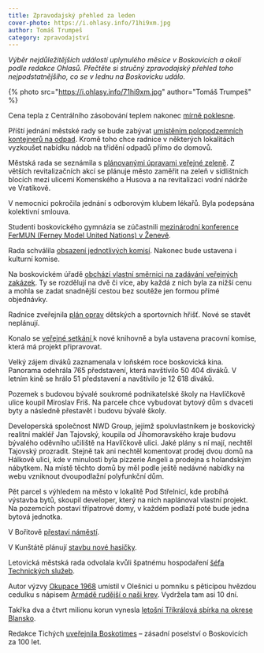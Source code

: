 ```yaml
---
title: Zpravodajský přehled za leden
cover-photo: https://i.ohlasy.info/71hi9xm.jpg
author: Tomáš Trumpeš
category: zpravodajství
---
```


*Výběr nejdůležitějších událostí uplynulého měsíce v Boskovicích a okolí podle redakce Ohlasů. Přečtěte si stručný zpravodajský přehled toho nejpodstatnějšího, co se v lednu na Boskovicku událo.*

{% photo src="https://i.ohlasy.info/71hi9xm.jpg" author="Tomáš Trumpeš" %}

Cena tepla z Centrálního zásobování teplem nakonec [mírně poklesne](http://www.ohlasy.info/clanky/2019/01/z-radnice.html).

Příští jednání městské rady se bude zabývat [umístěním polopodzemních kontejnerů na odpad](http://www.ohlasy.info/clanky/2019/01/z-radnice.html). Kromě toho chce radnice v některých lokalitách vyzkoušet nabídku nádob na třídění odpadů přímo do domovů.

Městská rada se seznámila s [plánovanými úpravami veřejné zeleně](http://www.ohlasy.info/clanky/2019/01/z-radnice.html). Z větších revitalizačních akcí se plánuje město zaměřit na zeleň v sídlištních blocích mezi ulicemi Komenského a Husova a na revitalizaci vodní nádrže ve Vratíkově.

V nemocnici pokročila jednání s odborovým klubem lékařů. Byla podepsána kolektivní smlouva.

Studenti boskovického gymnázia se zúčastnili [mezinárodní konference FerMUN (Ferney Model United Nations) v Ženevě](http://boskovice.cz/studenti-gymnazia-zasedali-v-zeneve/d-35586).

Rada schválila [obsazení jednotlivých komisí](http://www.ohlasy.info/clanky/2019/01/z-radnice.html). Nakonec bude ustavena i kulturní komise.

Na boskovickém úřadě [obchází vlastní směrnici na zadávání veřejných zakázek](http://www.ohlasy.info/clanky/2019/01/verejne-zakazky.html). Ty se rozdělují na dvě či více, aby každá z nich byla za nižší cenu a mohla se zadat snadnější cestou bez soutěže jen formou přímé objednávky.

Radnice zveřejnila [plán oprav](http://www.ohlasy.info/clanky/2019/01/z-radnice.html) dětských a sportovních hřišť. Nové se stavět neplánují.

Konalo se [veřejné setkání ](http://boskovice.cz/obcane-diskutovali-o-komunitnim-centru/d-35596)k nové knihovně a byla ustavena pracovní komise, která má projekt připravovat.

Velký zájem diváků zaznamenala v loňském roce boskovická kina. Panorama odehrála 765 představení, která navštívilo 50 404 diváků. V letním kině se hrálo 51 představení a navštívilo je 12 618 diváků.

Pozemek s budovou bývalé soukromé podnikatelské školy na Havlíčkově ulice koupil Miroslav Friš. Na parcele chce vybudovat bytový dům s dvaceti byty a následně přestavět i budovu bývalé školy.

Developerská společnost NWD Group, jejímž spoluvlastníkem je boskovický realitní makléř Jan Tajovský, koupila od Jihomoravského kraje budovu bývalého oděvního učiliště na Havlíčkově ulici. Jaké plány s ní mají, nechtěl Tajovský prozradit. Stejně tak ani nechtěl komentovat prodej dvou domů na Hálkově ulici, kde v minulosti byla pizzerie Angeli a prodejna s holandským nábytkem. Na místě těchto domů by měl podle ještě nedávné nabídky na webu vzniknout dvoupodlažní polyfunkční dům.

Pět parcel s výhledem na město v lokalitě Pod Střelnicí, kde probíhá výstavba bytů, skoupil developer, který na nich naplánoval vlastní projekt. Na pozemcích postaví třípatrové domy, v každém podlaží poté bude jedna bytová jednotka.

V Bořitově [přestaví náměstí](https://blanensky.denik.cz/zpravy_region/v-boritove-prestavi-namesti-prace-zacnou-uz-letos-20190130.html).

V Kunštátě plánují [stavbu nové hasičky](https://blanensky.denik.cz/zpravy_region/dobrovolni-hasici-z-kunstatu-budou-mit-novou-zbrojnici-za-sestnact-milionu-20190124.html).

Letovická městská rada odvolala kvůli špatnému hospodaření [šéfa Technických služeb](https://blanensky.denik.cz/zpravy_region/tri-miliony-v-minusu-odvolali-sefa-sluzeb-byly-v-rozkladu-haji-reditel-ztratu-20190111.html).

Autor výzvy [Okupace 1968](http://okupace.evangnet.cz/) umístil v Olešnici u pomníku s pěticípou hvězdou cedulku s nápisem [Armádě rudější o naši krev](http://okupace.evangnet.cz/node/163). Vydržela tam asi 10 dní.

Takřka dva a čtvrt milionu korun vynesla [letošní Tříkrálová sbírka na okrese Blansko](https://www.regionblanensko.cz/zpravy/aktualne/13387--Jak-dopadla-letosni-trikralova-sbirka-na-Blanensku.html?fbclid=IwAR0nownZZucrkSwQzA_q_54HmmS-JSJ6eEwty5gglV4pd7FYR8o95Hx7Quc).

Redakce Tichých [uveřejnila Boskotimes](http://www.ohlasy.info/clanky/2019/01/boskotimes.html) – zásadní poselství o Boskovicích za 100 let.
